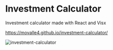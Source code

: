 # Investment Calculator

Investment calculator made with React and Visx

https://movalle4.github.io/investment-calculator/

![investment-calculator](https://user-images.githubusercontent.com/37161410/108254332-a299e000-7139-11eb-8545-59362c90b500.png)
